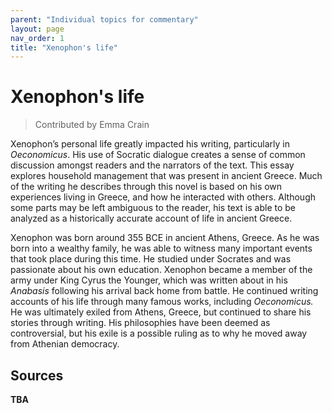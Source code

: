 ```yaml
---
parent: "Individual topics for commentary"
layout: page
nav_order: 1
title: "Xenophon's life"
---
```


# Xenophon's life

> Contributed by Emma Crain

Xenophon’s personal life greatly impacted his writing, particularly in *Oeconomicus*. His use of Socratic dialogue creates a sense of common discussion amongst readers and the narrators of the text. This essay explores household management that was present in ancient Greece. Much of the writing he describes through this novel is based on his own experiences living in Greece, and how he interacted with others. Although some parts may be left ambiguous to the reader, his text is able to be analyzed as a historically accurate account of life in ancient Greece.

Xenophon was born around 355 BCE in ancient Athens, Greece. As he was born into a wealthy family, he was able to witness many important events that took place during this time. He studied under Socrates and was passionate about his own education. Xenophon became a member of the army under King Cyrus the Younger, which was written about in his *Anabasis* following his arrival back home from battle. He continued writing accounts of his life through many famous works, including *Oeconomicus.* He was ultimately exiled from Athens, Greece, but continued to share his stories through writing. His philosophies have been deemed as controversial, but his exile is a possible ruling as to why he moved away from Athenian democracy.


## Sources

**TBA**